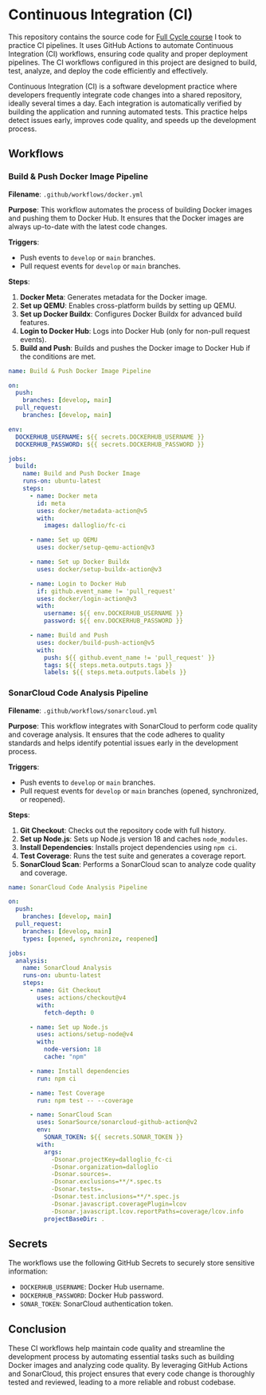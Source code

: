 # Continuous Integration (CI)

This repository contains the source code for [Full Cycle course](https://fullcycle.com.br/certificado/d461a464-69c5-421b-a6dd-e1cfb00a93fc/) I took to practice CI pipelines. It uses GitHub Actions to automate Continuous Integration (CI) workflows, ensuring code quality and proper deployment pipelines. The CI workflows configured in this project are designed to build, test, analyze, and deploy the code efficiently and effectively.

Continuous Integration (CI) is a software development practice where developers frequently integrate code changes into a shared repository, ideally several times a day. Each integration is automatically verified by building the application and running automated tests. This practice helps detect issues early, improves code quality, and speeds up the development process.

## Workflows

### Build & Push Docker Image Pipeline

**Filename**: `.github/workflows/docker.yml`

**Purpose**: This workflow automates the process of building Docker images and pushing them to Docker Hub. It ensures that the Docker images are always up-to-date with the latest code changes.

**Triggers**:
- Push events to `develop` or `main` branches.
- Pull request events for `develop` or `main` branches.

**Steps**:
1. **Docker Meta**: Generates metadata for the Docker image.
2. **Set up QEMU**: Enables cross-platform builds by setting up QEMU.
3. **Set up Docker Buildx**: Configures Docker Buildx for advanced build features.
4. **Login to Docker Hub**: Logs into Docker Hub (only for non-pull request events).
5. **Build and Push**: Builds and pushes the Docker image to Docker Hub if the conditions are met.

```yaml
name: Build & Push Docker Image Pipeline

on:
  push:
    branches: [develop, main]
  pull_request:
    branches: [develop, main]

env:
  DOCKERHUB_USERNAME: ${{ secrets.DOCKERHUB_USERNAME }}
  DOCKERHUB_PASSWORD: ${{ secrets.DOCKERHUB_PASSWORD }}

jobs:
  build:
    name: Build and Push Docker Image
    runs-on: ubuntu-latest
    steps:
      - name: Docker meta
        id: meta
        uses: docker/metadata-action@v5
        with:
          images: dalloglio/fc-ci

      - name: Set up QEMU
        uses: docker/setup-qemu-action@v3

      - name: Set up Docker Buildx
        uses: docker/setup-buildx-action@v3

      - name: Login to Docker Hub
        if: github.event_name != 'pull_request'
        uses: docker/login-action@v3
        with:
          username: ${{ env.DOCKERHUB_USERNAME }}
          password: ${{ env.DOCKERHUB_PASSWORD }}

      - name: Build and Push
        uses: docker/build-push-action@v5
        with:
          push: ${{ github.event_name != 'pull_request' }}
          tags: ${{ steps.meta.outputs.tags }}
          labels: ${{ steps.meta.outputs.labels }}
```

### SonarCloud Code Analysis Pipeline

**Filename**: `.github/workflows/sonarcloud.yml`

**Purpose**: This workflow integrates with SonarCloud to perform code quality and coverage analysis. It ensures that the code adheres to quality standards and helps identify potential issues early in the development process.

**Triggers**:
- Push events to `develop` or `main` branches.
- Pull request events for `develop` or `main` branches (opened, synchronized, or reopened).

**Steps**:
1. **Git Checkout**: Checks out the repository code with full history.
2. **Set up Node.js**: Sets up Node.js version 18 and caches `node_modules`.
3. **Install Dependencies**: Installs project dependencies using `npm ci`.
4. **Test Coverage**: Runs the test suite and generates a coverage report.
5. **SonarCloud Scan**: Performs a SonarCloud scan to analyze code quality and coverage.

```yaml
name: SonarCloud Code Analysis Pipeline

on:
  push:
    branches: [develop, main]
  pull_request:
    branches: [develop, main]
    types: [opened, synchronize, reopened]

jobs:
  analysis:
    name: SonarCloud Analysis
    runs-on: ubuntu-latest
    steps:
      - name: Git Checkout
        uses: actions/checkout@v4
        with:
          fetch-depth: 0

      - name: Set up Node.js
        uses: actions/setup-node@v4
        with:
          node-version: 18
          cache: "npm"

      - name: Install dependencies
        run: npm ci

      - name: Test Coverage
        run: npm test -- --coverage

      - name: SonarCloud Scan
        uses: SonarSource/sonarcloud-github-action@v2
        env:
          SONAR_TOKEN: ${{ secrets.SONAR_TOKEN }}
        with:
          args:
            -Dsonar.projectKey=dalloglio_fc-ci
            -Dsonar.organization=dalloglio
            -Dsonar.sources=.
            -Dsonar.exclusions=**/*.spec.ts
            -Dsonar.tests=.
            -Dsonar.test.inclusions=**/*.spec.js
            -Dsonar.javascript.coveragePlugin=lcov
            -Dsonar.javascript.lcov.reportPaths=coverage/lcov.info
          projectBaseDir: .
```

## Secrets

The workflows use the following GitHub Secrets to securely store sensitive information:
- `DOCKERHUB_USERNAME`: Docker Hub username.
- `DOCKERHUB_PASSWORD`: Docker Hub password.
- `SONAR_TOKEN`: SonarCloud authentication token.

## Conclusion

These CI workflows help maintain code quality and streamline the development process by automating essential tasks such as building Docker images and analyzing code quality. By leveraging GitHub Actions and SonarCloud, this project ensures that every code change is thoroughly tested and reviewed, leading to a more reliable and robust codebase.
